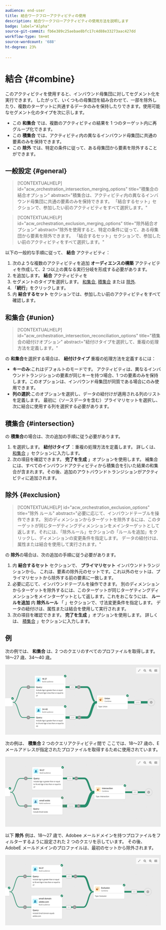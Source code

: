 ```yaml
---
audience: end-user
title: 結合ワークフローアクティビティの使用
description: 結合ワークフローアクティビティの使用方法を説明します
badge: label="Alpha"
source-git-commit: fb6e389c25aebae8bfc17c4d88e33273aac427dd
workflow-type: tm+mt
source-wordcount: '688'
ht-degree: 23%

---
```



# 結合 {#combine}

このアクティビティを使用すると、インバウンド母集団に対してセグメント化を実行できます。 したがって、いくつもの母集団を組み合わせて、一部を除外したり、複数のターゲットに共通するデータのみを保持したりできます。使用可能なセグメント化のタイプを次に示します。

<!--
The **Combine** activity can be placed after any other activity, but not at the beginning of the workflow. Any activity can be placed after the **Combine**.
-->

* この **和集合** では、複数のアクティビティの結果を 1 つのターゲット内に再グループ化できます。
* この **積集合** では、アクティビティ内の異なるインバウンド母集団に共通の要素のみを保持できます。
* この **除外** では、特定の条件に従って、ある母集団から要素を除外することができます。

## 一般設定 {#general}

>[!CONTEXTUALHELP]
>id="acw_orchestration_intersection_merging_options"
>title="積集合の結合オプション"
>abstract="積集合は、アクティビティ内の異なるインバウンド母集団に共通の要素のみを保持できます。 「結合するセット」セクションで、参加したい前のアクティビティをすべて選択します。"

>[!CONTEXTUALHELP]
>id="acw_orchestration_exclusion_merging_options"
>title="除外結合オプション"
>abstract="除外を使用すると、特定の条件に従って、ある母集団から要素を除外できます。 「結合するセット」セクションで、参加したい前のアクティビティをすべて選択します。"

以下の一般的な手順に従って、 **結合** アクティビティ：

1. 次のような複数のアクティビティを追加 **オーディエンスの構築** アクティビティを作成して、2 つ以上の異なる実行分岐を形成する必要があります。
1. を追加します。 **結合** アクティビティを
1. セグメントのタイプを選択します。 [和集合](#union), [積集合](#intersection) または [除外](#exclusion).
1. 「**続行**」をクリックします。
1. 内 **結合するセット** セクションでは、参加したい前のアクティビティをすべて確認します。

## 和集合 {#union}

>[!CONTEXTUALHELP]
>id="acw_orchestration_intersection_reconciliation_options"
>title="積集合の紐付けオプション"
>abstract="紐付けタイプを選択して、重複の処理方法を定義します。"

の **和集合**&#x200B;を選択する場合は、 **紐付けタイプ** 重複の処理方法を定義するには：

* **キーのみ**:これはデフォルトのモードです。 アクティビティは、異なるインバウンドトランジションの要素が同じキーを持つ場合、1 つの要素のみを保持します。このオプションは、インバウンド母集団が同質である場合にのみ使用できます。
* **列の選択**:このオプションを選択し、データの紐付けが適用される列のリストを定義します。 最初に（ソースデータを含む）プライマリセットを選択し、次に結合に使用する列を選択する必要があります。

## 積集合 {#intersection}

の **積集合**&#x200B;の場合は、次の追加の手順に従う必要があります。

1. を選択します。 **紐付けタイプ** ：重複の処理方法を定義します。 詳しくは、 [和集合](#union) 」セクションに入力します。
1. 次の項目を確認できます。 **完了を生成** 」オプションを使用します。 補集合には、すべてのインバウンドアクティビティから積集合を引いた結果の和集合が含まれます。その後、追加のアウトバウンドトランジションがアクティビティに追加されます。

## 除外 {#exclusion}

>[!CONTEXTUALHELP]
>id="acw_orchestration_exclusion_options"
>title="除外 ルール"
>abstract="必要に応じて、インバウンドテーブルを操作できます。 別のディメンションからターゲットを除外するには、このターゲットが同じターゲティングディメンションをメインターゲットとして返します。それには、「除外ルール」セクションの「ルールを追加」をクリックし、ディメンションの変更条件を指定します。 データの紐付けは、属性または結合を使用して実行されます。"

の **除外**&#x200B;の場合は、次の追加の手順に従う必要があります。

1. 内 **結合するセット** セクションで、 **プライマリセット** インバウンドトランジションから。 これは、要素の除外元のセットです。これ以外のセットは、プライマリセットから除外する前の要素に一致します。
1. 必要に応じて、インバウンドテーブルを操作できます。 別のディメンションからターゲットを除外するには、このターゲットが同じターゲティングディメンションをメインターゲットとして返します。これをおこなうには、 **ルールを追加** 内 **除外ルール** 「 」セクションで、寸法変更条件を指定します。 データの紐付けは、属性または結合を使用して実行されます。
1. 次の項目を確認できます。 **完了を生成** 」オプションを使用します。 詳しくは、 [積集合](#intersection) 」セクションに入力します。

## 例

次の例では、 **和集合** は、2 つのクエリのすべてのプロファイルを取得します。18～27 歳、34～40 歳。

![](../assets/workflow-union-example.png)

次の例は、 **積集合** 2 つのクエリアクティビティ間で ここでは、18～27 歳の、E メールアドレスが指定されたプロファイルを取得するために使用されています。

![](../assets/workflow-intersection-example.png)

以下 **除外** 例は、18～27 歳で、Adobee メールドメインを持つプロファイルをフィルターするように設定された 2 つのクエリを示しています。 その後、AdobeE メールドメインのプロファイルは、最初のセットから除外されます。

![](../assets/workflow-exclusion-example.png)


